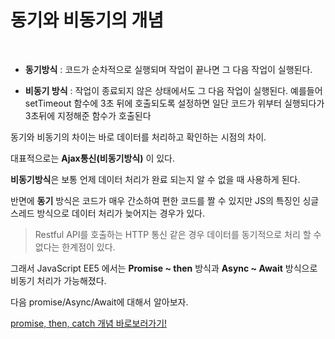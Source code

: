 
# 동기와 비동기의 개념

<br>

- **동기방식** : 코드가 순차적으로 실행되며 작업이 끝나면 그 다음 작업이 실행된다.


- **비동기 방식** : 작업이 종료되지 않은 상태에서도 그 다음 작업이 실행된다. 예를들어 setTimeout 함수에 3초 뒤에 호출되도록 설정하면 일단 코드가 위부터 실행되다가 3초뒤에 지정해준 함수가 호출된다


동기와 비동기의 차이는 바로 데이터를 처리하고 확인하는 시점의 차이. 

대표적으로는 **Ajax통신(비동기방식)** 이 있다.

**비동기방식**은 보통 언제 데이터 처리가 완료 되는지 알 수 없을 때 사용하게 된다. 

반면에 **동기** 방식은 코드가 매우 간소하여 편한 코드를 짤 수 있지만 JS의 특징인 싱글스레드 방식으로 데이터 처리가 늦어지는 경우가 있다. 
>Restful API를 호출하는 HTTP 통신 같은 경우 데이터를 동기적으로 처리 할 수 없다는 한계점이 있다.

그래서 JavaScript EE5 에서는 **Promise ~ then** 방식과 **Async ~ Await** 방식으로 비동기 처리가 가능해졌다.

다음 promise/Async/Await에 대해서 알아보자.

[promise, then, catch 개념 바로보러가기!](https://github.com/ddangju/TIL/blob/master/Javascript/Promise%2Cthen%2Ccatch.md)



